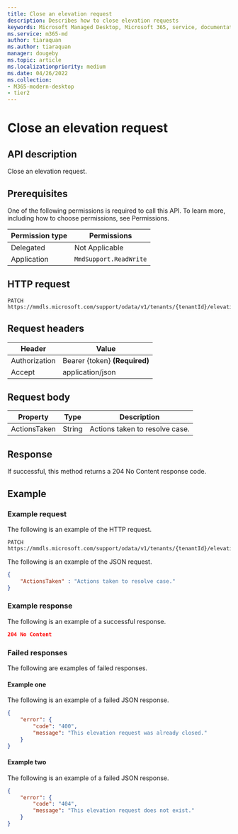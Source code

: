 ```yaml
---
title: Close an elevation request
description: Describes how to close elevation requests
keywords: Microsoft Managed Desktop, Microsoft 365, service, documentation
ms.service: m365-md
author: tiaraquan
ms.author: tiaraquan
manager: dougeby
ms.topic: article
ms.localizationpriority: medium
ms.date: 04/26/2022
ms.collection: 
- M365-modern-desktop
- tier2
---
```


# Close an elevation request

## API description

Close an elevation request.

## Prerequisites

One of the following permissions is required to call this API. To learn more, including how to choose permissions, see Permissions.

| Permission type | Permissions |
| --- | --- |
| Delegated | Not Applicable |
| Application | `MmdSupport.ReadWrite` |

## HTTP request

```http
PATCH https://mmdls.microsoft.com/support/odata/v1/tenants/{tenantId}/elevationRequests/{elevationRequestId}
```

## Request headers

| Header | Value |
| --- | --- |
| Authorization | Bearer {token} **(Required)** |
| Accept | application/json |

## Request body

| Property | Type | Description |
| --- | --- | --- |
| ActionsTaken | String | Actions taken to resolve case. |

## Response

If successful, this method returns a 204 No Content response code.

## Example

### Example request

The following is an example of the HTTP request.

```http
PATCH https://mmdls.microsoft.com/support/odata/v1/tenants/{tenantId}/elevationRequests/{elevationRequestId}
```

The following is an example of the JSON request.

```json
{ 
    "ActionsTaken" : "Actions taken to resolve case." 
}
```

### Example response

The following is an example of a successful response.

```json
204 No Content
```

### Failed responses

The following are examples of failed responses.

#### Example one

The following is an example of a failed JSON response.

```json
{ 
    "error": { 
        "code": "400", 
        "message": "This elevation request was already closed." 
    } 
}
```

#### Example two

The following is an example of a failed JSON response.

```json
{ 
    "error": { 
        "code": "404", 
        "message": "This elevation request does not exist." 
    } 
}
```
